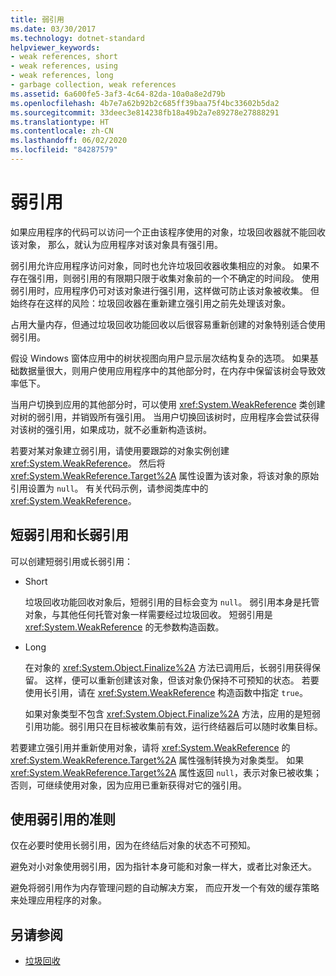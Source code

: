 ```yaml
---
title: 弱引用
ms.date: 03/30/2017
ms.technology: dotnet-standard
helpviewer_keywords:
- weak references, short
- weak references, using
- weak references, long
- garbage collection, weak references
ms.assetid: 6a600fe5-3af3-4c64-82da-10a0a8e2d79b
ms.openlocfilehash: 4b7e7a62b92b2c685ff39baa75f4bc33602b5da2
ms.sourcegitcommit: 33deec3e814238fb18a49b2a7e89278e27888291
ms.translationtype: HT
ms.contentlocale: zh-CN
ms.lasthandoff: 06/02/2020
ms.locfileid: "84287579"
---
```

# <a name="weak-references"></a>弱引用
如果应用程序的代码可以访问一个正由该程序使用的对象，垃圾回收器就不能回收该对象， 那么，就认为应用程序对该对象具有强引用。  
  
 弱引用允许应用程序访问对象，同时也允许垃圾回收器收集相应的对象。 如果不存在强引用，则弱引用的有限期只限于收集对象前的一个不确定的时间段。 使用弱引用时，应用程序仍可对该对象进行强引用，这样做可防止该对象被收集。 但始终存在这样的风险：垃圾回收器在重新建立强引用之前先处理该对象。  
  
 占用大量内存，但通过垃圾回收功能回收以后很容易重新创建的对象特别适合使用弱引用。  
  
 假设 Windows 窗体应用中的树状视图向用户显示层次结构复杂的选项。 如果基础数据量很大，则用户使用应用程序中的其他部分时，在内存中保留该树会导致效率低下。  
  
 当用户切换到应用的其他部分时，可以使用 <xref:System.WeakReference> 类创建对树的弱引用，并销毁所有强引用。 当用户切换回该树时，应用程序会尝试获得对该树的强引用，如果成功，就不必重新构造该树。  
  
 若要对某对象建立弱引用，请使用要跟踪的对象实例创建 <xref:System.WeakReference>。 然后将 <xref:System.WeakReference.Target%2A> 属性设置为该对象，将该对象的原始引用设置为 `null`。 有关代码示例，请参阅类库中的 <xref:System.WeakReference>。  
  
## <a name="short-and-long-weak-references"></a>短弱引用和长弱引用  
 可以创建短弱引用或长弱引用：  
  
- Short  
  
     垃圾回收功能回收对象后，短弱引用的目标会变为 `null`。 弱引用本身是托管对象，与其他任何托管对象一样需要经过垃圾回收。  短弱引用是 <xref:System.WeakReference> 的无参数构造函数。  
  
- Long  
  
     在对象的 <xref:System.Object.Finalize%2A> 方法已调用后，长弱引用获得保留。 这样，便可以重新创建该对象，但该对象仍保持不可预知的状态。 若要使用长引用，请在 <xref:System.WeakReference> 构造函数中指定 `true`。  
  
     如果对象类型不包含 <xref:System.Object.Finalize%2A> 方法，应用的是短弱引用功能。弱引用只在目标被收集前有效，运行终结器后可以随时收集目标。  
  
 若要建立强引用并重新使用对象，请将 <xref:System.WeakReference> 的 <xref:System.WeakReference.Target%2A> 属性强制转换为对象类型。 如果 <xref:System.WeakReference.Target%2A> 属性返回 `null`，表示对象已被收集；否则，可继续使用对象，因为应用已重新获得对它的强引用。  
  
## <a name="guidelines-for-using-weak-references"></a>使用弱引用的准则  
 仅在必要时使用长弱引用，因为在终结后对象的状态不可预知。  
  
 避免对小对象使用弱引用，因为指针本身可能和对象一样大，或者比对象还大。  
  
 避免将弱引用作为内存管理问题的自动解决方案， 而应开发一个有效的缓存策略来处理应用程序的对象。  
  
## <a name="see-also"></a>另请参阅

- [垃圾回收](index.md)
